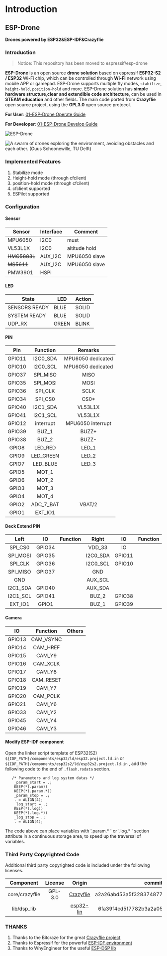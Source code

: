 # Introduction

## ESP-Drone

**Drones powered by ESP32&ESP-IDF&Crazyflie**

### Introduction

> Notice: This repository has been moved to espressif/esp-drone

**ESP-Drone** is an open source **drone solution** based on espressif **ESP32-S2 / ESP32** Wi-Fi chip, which can be controlled through **Wi-Fi** network using mobile APP or gamepad. ESP-Drone supports multiple fly modes, `stabilize`, `height-hold`, `position-hold` and more. ESP-Drone solution has **simple hardware structure**,**clear and extendible code architecture**, can be used in **STEAM education** and other fields. The main code ported from **Crazyflie** open source project, using the **GPL3.0** open source protocol.

**For User**: [01-ESP-Drone Operate Guide](https://qljz1993.gitbook.io/esplane/v/english/operater-guide/00esplane-shang-wei-ji-an-zhuang-zhi-yin)

**For Developer**: [01-ESP-Drone Develop Guide](https://qljz1993.gitbook.io/esplane/v/english/developer-guide/00esplane-kai-fa-zhi-yin)

![ESP-Drone](https://img-blog.csdnimg.cn/20191030202043361.jpg?x-oss-process=image/watermark,type_ZmFuZ3poZW5naGVpdGk,shadow_10,text_aHR0cHM6Ly9ibG9nLmNzZG4ubmV0L3FxXzIwNTE1NDYx,size_16,color_FFFFFF,t_70)

![A swarm of drones exploring the environment, avoiding obstacles and each other. \(Guus Schoonewille, TU Delft\)](https://img-blog.csdnimg.cn/20191030202634944.jpg?x-oss-process=image/watermark,type_ZmFuZ3poZW5naGVpdGk,shadow_10,text_aHR0cHM6Ly9ibG9nLmNzZG4ubmV0L3FxXzIwNTE1NDYx,size_16,color_FFFFFF,t_70)

### Implemented Features

1. Stabilize mode
2. Height-hold mode (through cfcilent)
3. position-hold mode (through cfcilent)
4. cfclient supported
5. ESPilot supported

### Configuration

#### Sensor

| Sensor  | Interface | Comment |
|--|--|--|
| MPU6050 | I2C0 | must |
| VL53L1X | I2C0 | altitude hold  |
| ~~HMC5883L~~  | AUX_I2C | MPU6050 slave |
| ~~MS5611~~  | AUX_I2C | MPU6050 slave |
|PMW3901|	HSPI | | 

#### LED

| State | LED | Action |
|--|--|--|
|SENSORS READY|BLUE|SOLID|
|SYSTEM READY|BLUE|SOLID|
|UDP_RX|GREEN|BLINK|


#### PIN

| Pin | Function | Remarks |
| :---: | :---: | :---: |
| GPIO11 | I2C0_SDA | MPU6050 dedicated|
| GPIO10 | I2C0_SCL | MPU6050 dedicated|
| GPIO37 | SPI_MISO | MISO |
| GPIO35 | SPI_MOSI |MOSI |
| GPIO36 | SPI_CLK|SCLK|
| GPIO34 | SPI_CS0|CS0* |
| GPIO40 | I2C1_SDA|VL53L1X|
| GPIO41 | I2C1_SCL |VL53L1X|
| GPIO12 | interrupt | MPU6050 interrupt |
| GPIO39 |  BUZ_1|BUZZ+ |
| GPIO38 |BUZ_2| BUZZ- | 
| GPIO8 | LED\_RED | LED\_1 |
| GPIO9 | LED\_GREEN | LED\_2 |
| GPIO7 | LED\_BLUE | LED\_3 |
| GPIO5 | MOT\_1 | |
| GPIO6 | MOT\_2 | |
| GPIO3 | MOT\_3 | |
| GPIO4 | MOT\_4 | |
| GPIO2 | ADC\_7\_BAT | VBAT/2 |
| GPIO1 |EXT_IO1  |  |

#### Deck Extend PIN

| Left | IO |Function | Right | IO |Function|
| :---: | :---: | :---: | :---: | :---: | :---:|
|SPI_CS0  | GPIO34 | | VDD_33 | IO ||
|SPI_MOSI |GPIO35 | |I2C0_SDA |GPIO11| |
| SPI_CLK| GPIO36| | I2C0_SCL|GPIO10 | |
| SPI_MISO|GPIO37 | | GND| | |
| GND| | | AUX_SCL| | |
| I2C1_SDA| GPIO40| | AUX_SDA| | |
| I2C1_SCL|GPIO41 | | BUZ_2|GPIO38 | |
| EXT_IO1| GPIO1| | BUZ_1|GPIO39 | |

#### Camera

| IO | Function | Others |
| :---: | :---: | :---: |
|GPIO13  |  CAM_VSYNC|  |
|GPIO14  |  CAM_HREF|  |
|GPIO15  |  CAM_Y9|  |
|GPIO16  |  CAM_XCLK|  |
|GPIO17  |CAM_Y8  |  |
|GPIO18  |CAM_RESET  |  
|GPIO19  |CAM_Y7  |  |
|GPIO20  |  CAM_PCLK|  |
|GPIO21  |  CAM_Y6|  ||
|GPIO33  |CAM_Y2  |  ||
|GPIO45 |  CAM_Y4| 
|GPIO46  |CAM_Y3  | 

####  Modify ESP-IDF component

Open the linker script template of ESP32(S2) `${IDF_PATH}/components/esp32/ld/esp32.project.ld.in` or` ${IDF_PATH}/components/esp32s2/ld/esp32s2.project.ld.in` , add the following code to the end of `.flash.rodata` section.

```
   /* Parameters and log system datas */
    _param_start = .;
    KEEP(*(.param))
    KEEP(*(.param.*))
    _param_stop = .;
    . = ALIGN(4);
    _log_start = .;
    KEEP(*(.log))
    KEEP(*(.log.*))
    _log_stop = .;
    . = ALIGN(4);
```

The code above can place variables with '.param.* ' or '.log.* ' section attribute in a continuous storage area, to speed up the traversal of variables.

### Third Party Copyrighted Code

Additional third party copyrighted code is included under the following licenses.

| Component | License | Origin |commit id |
| :---:  | :---: | :---: |:---: |
| core/crazyflie | GPL-3.0 |[Crazyflie](https://github.com/bitcraze/crazyflie-firmware) |a2a26abd53a5f328374877bfbcb7b25ed38d8111|
| lib/dsp_lib |  | [esp32-lin](https://github.com/whyengineer/esp32-lin/tree/master/components/dsp_lib) |6fa39f4cd5f7782b3a2a052767f0fb06be2378ff|

### THANKS

1. Thanks to the Bitcraze for the great [Crazyflie project](https://www.bitcraze.io/%20)
2. Thanks to Espressif for the powerful [ESP-IDF environment](https://docs.espressif.com/projects/esp-idf/en/latest/esp32s2/get-started/index.html)
3. Thanks to WhyEngineer for the useful [ESP-DSP lib](https://github.com/whyengineer/esp32-lin/tree/master/components/dsp_lib)

